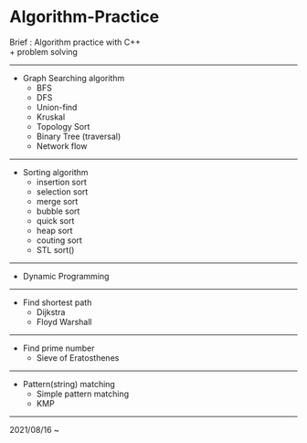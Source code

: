 # Algorithm-Practice
Brief : Algorithm practice with C++<br>
\+ problem solving
<hr>

* Graph Searching algorithm
  * BFS
  * DFS
  * Union-find
  * Kruskal
  * Topology Sort
  * Binary Tree (traversal)
  * Network flow
<hr>

* Sorting algorithm
  * insertion sort
  * selection sort
  * merge sort
  * bubble sort
  * quick sort
  * heap sort
  * couting sort
  * STL sort()
<hr>

* Dynamic Programming

<hr>

* Find shortest path
  * Dijkstra
  * Floyd Warshall
<hr>

* Find prime number
  * Sieve of Eratosthenes
<hr>

* Pattern(string) matching
  * Simple pattern matching
  * KMP
<hr>

2021/08/16 ~
